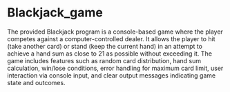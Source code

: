 # Blackjack_game

The provided Blackjack program is a console-based game where the player competes against a computer-controlled dealer. It allows the player to hit (take another card) or stand (keep the current hand) in an attempt to achieve a hand sum as close to 21 as possible without exceeding it. The game includes features such as random card distribution, hand sum calculation, win/lose conditions, error handling for maximum card limit, user interaction via console input, and clear output messages indicating game state and outcomes.
